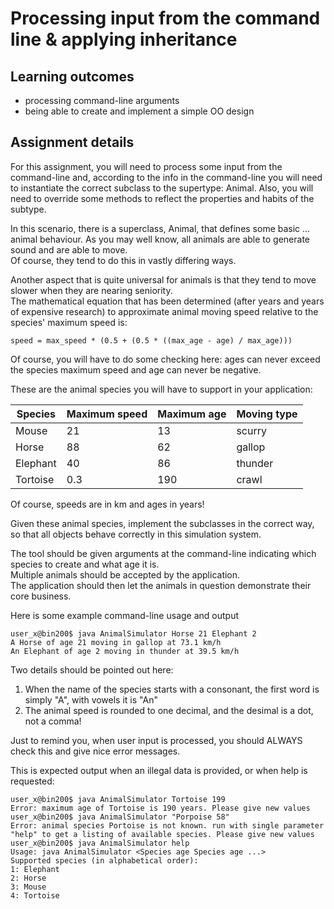 # Processing input from the command line & applying inheritance #

## Learning outcomes ##
* processing command-line arguments
* being able to create and implement a simple OO design

## Assignment details ##
For this assignment, you will need to process some input from the command-line and, 
according to the info in the command-line you will need to instantiate the correct subclass to the supertype: Animal.
Also, you will need to override some methods to reflect the properties and habits of the subtype.

In this scenario, there is a superclass, Animal, that defines some basic ... animal behaviour. 
As you may well know, all animals are able to generate sound and are able to move.  
Of course, they tend to do this in vastly differing ways.

Another aspect that is quite universal for animals is that they tend to move slower when they are nearing seniority.  
The mathematical equation that has been determined (after years and years of expensive research)
 to approximate animal moving speed relative to the species' maximum speed is:  

```
speed = max_speed * (0.5 + (0.5 * ((max_age - age) / max_age)))
```

Of course, you will have to do some checking here: ages can never exceed the species maximum speed and age can never be negative.  

These are the animal species you will have to support in your application:


Species       | Maximum speed  | Maximum age  | Moving type
------------- | -------------- | ------------ | ------------
Mouse         | 21             | 13           | scurry
Horse         | 88             | 62           | gallop
Elephant      | 40             | 86           | thunder
Tortoise      | 0.3            | 190          | crawl

Of course, speeds are in km and ages in years!  

Given these animal species, implement the subclasses in the correct way, 
so that all objects behave correctly in this simulation system.

The tool should be given arguments at the command-line indicating which species to create and what age it is.  
Multiple animals should be accepted by the application.  
The application should then let the animals in question demonstrate their core business.  

Here is some example command-line usage and output

```
user_x@bin200$ java AnimalSimulator Horse 21 Elephant 2
A Horse of age 21 moving in gallop at 73.1 km/h
An Elephant of age 2 moving in thunder at 39.5 km/h
```

Two details should be pointed out here: 
1. When the name of the species starts with a consonant, the first word is simply "A", with vowels it is "An"
2. The animal speed is rounded to one decimal, and the desimal is a dot, not a comma!

Just to remind you, when user input is processed, you should ALWAYS check this and give nice error messages.

This is expected output when an illegal data is provided, or when help is requested:

```
user_x@bin200$ java AnimalSimulator Tortoise 199
Error: maximum age of Tortoise is 190 years. Please give new values
user_x@bin200$ java AnimalSimulator "Porpoise 58"
Error: animal species Portoise is not known. run with single parameter "help" to get a listing of available species. Please give new values
user_x@bin200$ java AnimalSimulator help
Usage: java AnimalSimulator <Species age Species age ...>
Supported species (in alphabetical order):
1: Elephant
2: Horse
3: Mouse
4: Tortoise
```

